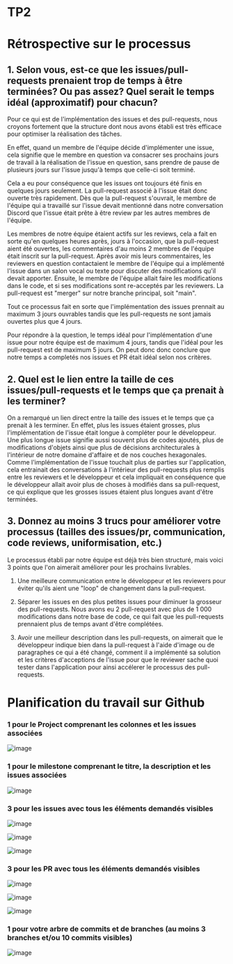# TP2

# Rétrospective sur le processus 

## 1. Selon vous, est-ce que les issues/pull-requests prenaient trop de temps à être terminées? Ou pas assez? Quel serait le temps idéal (approximatif) pour chacun?

Pour ce qui est de l'implémentation des issues et des pull-requests, nous croyons fortement que
la structure dont nous avons établi est très efficace pour optimiser la réalisation des tâches.

En effet, quand un membre de l'équipe décide d'implémenter une issue, cela signifie que le membre en question va consacrer ses prochains jours de travail
à la réalisation de l'issue en question, sans prendre de pause de plusieurs jours sur l'issue jusqu'à temps que celle-ci soit terminé.

Cela a eu pour conséquence que les issues ont toujours été finis en quelques jours seulement. La pull-request associé à l'issue était donc ouverte très rapidement. 
Dès que la pull-request s'ouvrait, le membre de l'équipe qui a travaillé sur
l'issue devait mentionné dans notre conversation Discord que l'issue était prête à être review par les autres membres de l'équipe.

Les membres de notre équipe étaient actifs sur les reviews, cela a fait en sorte qu'en quelques heures après, jours à l'occasion, que la pull-request aient été ouvertes,
les commentaires d'au moins 2 membres de l'équipe était inscrit sur la pull-request. Après avoir mis leurs commentaires, les reviewers en question contactaient
le membre de l'équipe qui a implémenté l'issue
dans un salon vocal ou texte pour discuter des modifications qu'il devait apporter. Ensuite, le membre de l'équipe  allait faire les modifications dans le code,
et si ses modifications sont re-acceptés par les reviewers. La pull-request est "merger" sur notre branche principal, soit "main".

Tout ce processus fait en sorte que l'implémentation des issues prennait au maximum 3 jours ouvrables tandis que les pull-requests 
ne sont jamais ouvertes plus que 4 jours. 

Pour répondre à la question, le temps idéal pour l'implémentation d'une issue pour notre équipe est de maximum 4 jours, tandis que l'idéal pour les pull-request est de maximum 5 jours. On peut donc 
donc conclure que notre temps a completés nos issues et PR était idéal selon nos critères.


## 2. Quel est le lien entre la taille de ces issues/pull-requests et le temps que ça prenait à les terminer?

On a remarqué un lien direct entre la taille des issues et le temps que ça prenait à les terminer. En effet, plus les issues étaient grosses, 
plus l'implémentation de l'issue
était longue à compléter pour le développeur. Une plus longue issue signifie aussi souvent plus de codes ajoutés, plus de modifications d'objets ainsi que
plus de décisions architecturales à l'intérieur de notre domaine d'affaire et de nos couches hexagonales. Comme l'implémentation de l'issue touchait plus de
parties sur l'application, cela entrainait des conversations à l'intérieur des pull-requests plus remplis entre les reviewers et le développeur et cela impliquait en conséquence
que le développeur allait avoir plus de choses à modifiés dans sa pull-request, ce qui explique que les grosses issues étaient plus longues avant d'être terminées.

## 3. Donnez au moins 3 trucs pour améliorer votre processus (tailles des issues/pr, communication, code reviews, uniformisation, etc.)

Le processus établi par notre équipe est déjà très bien structuré, mais voici 3 points que l'on aimerait améliorer pour les prochains livrables.

1. Une meilleure communication entre le développeur et les reviewers pour éviter qu'ils aient une "loop" de changement dans la pull-request.

2. Séparer les issues en des plus petites issues pour diminuer la grosseur des pull-requests. Nous avons eu 2 pull-request avec plus de 1 000 modifications 
dans notre base de code, ce qui fait que les pull-requests prennaient plus de temps avant d'être complétées.

3. Avoir une meilleur description dans les pull-requests, on aimerait que le développeur indique bien dans la pull-request à l'aide d'image ou de paragraphes
ce qui a été changé, comment il a implémenté sa solution et les critères d'acceptions de l'issue pour que le reviewer sache quoi 
tester dans l'application pour ainsi accélerer le processus des pull-requests.


# Planification du travail sur Github

### 1 pour le Project comprenant les colonnes et les issues associées

![image](https://user-images.githubusercontent.com/47373969/156836921-4e2e1b2d-7940-4b92-a7e9-4d6daf90fb26.png)

### 1 pour le milestone comprenant le titre, la description et les issues associées

![image](https://user-images.githubusercontent.com/47373969/156837361-05725d71-07fc-4e1e-be33-51bdea5fbcac.png)



### 3 pour les issues avec tous les éléments demandés visibles

![image](https://user-images.githubusercontent.com/47373969/156837651-10fac67e-ad1c-442e-b447-0c57e099652b.png)

![image](https://user-images.githubusercontent.com/47373969/156837743-7e25834f-dad3-49a2-9f7f-13dc3074bf54.png)

![image](https://user-images.githubusercontent.com/47373969/156837814-479dce74-6cd6-4523-9a00-18d05df05efd.png)



### 3 pour les PR avec tous les éléments demandés visibles

![image](https://user-images.githubusercontent.com/47373969/156838149-190d6a98-a54d-4fa8-9630-2d29171c43c5.png)

![image](https://user-images.githubusercontent.com/47373969/156839129-5e266490-7d04-4199-96b7-a756dace3417.png)

![image](https://user-images.githubusercontent.com/47373969/156839419-a0efbf75-c01c-443a-bc31-671972549bf7.png)


### 1 pour votre arbre de commits et de branches (au moins 3 branches et/ou 10 commits visibles)

![image](https://user-images.githubusercontent.com/47373969/156841158-b27fcb90-d2a9-4d27-8b18-cedf397055f0.png)

